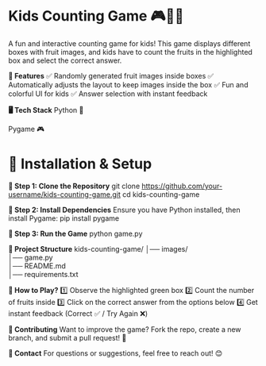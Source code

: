 # Kids Counting Game 🎮🍎🍌
A fun and interactive counting game for kids! This game displays different boxes with fruit images, and kids have to count the fruits in the highlighted box and select the correct answer.

__🎯 Features__
✅ Randomly generated fruit images inside boxes
✅ Automatically adjusts the layout to keep images inside the box
✅ Fun and colorful UI for kids
✅ Answer selection with instant feedback

__🖥️ Tech Stack__
Python 🐍

Pygame 🎮


# 🚀 Installation & Setup

__🔹 Step 1: Clone the Repository__
git clone https://github.com/your-username/kids-counting-game.git
cd kids-counting-game

__🔹 Step 2: Install Dependencies__
Ensure you have Python installed, then install Pygame:
pip install pygame

__🔹 Step 3: Run the Game__
python game.py

__📂 Project Structure__
kids-counting-game/
│── images/             
│── game.py            
│── README.md          
│── requirements.txt    

__🎨 How to Play?__
1️⃣ Observe the highlighted green box
2️⃣ Count the number of fruits inside
3️⃣ Click on the correct answer from the options below
4️⃣ Get instant feedback (Correct ✅ / Try Again ❌)

__🤝 Contributing__
Want to improve the game? Fork the repo, create a new branch, and submit a pull request! 🎉

__💬 Contact__
For questions or suggestions, feel free to reach out! 😊
